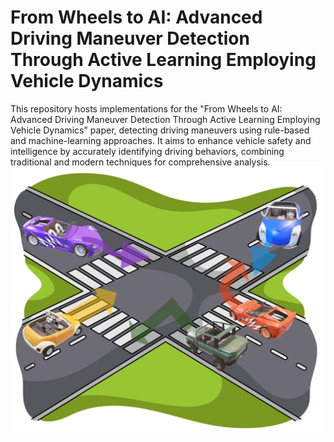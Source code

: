 # From Wheels to AI: Advanced Driving Maneuver Detection Through Active Learning Employing Vehicle Dynamics
This repository hosts implementations for the "From Wheels to AI: Advanced Driving Maneuver Detection Through Active Learning Employing Vehicle Dynamics" paper, detecting driving maneuvers using rule-based and machine-learning approaches. It aims to enhance vehicle safety and intelligence by accurately identifying driving behaviors, combining traditional and modern techniques for comprehensive analysis.
![Altitude Image](Media/maneuverpic.png)



